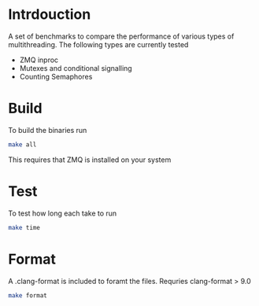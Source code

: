 # Intrdouction
A set of benchmarks to compare the performance of various types of multithreading. The following types are currently tested
* ZMQ inproc
* Mutexes and conditional signalling
* Counting Semaphores

# Build
To build the binaries run
```bash
make all
```
This requires that ZMQ is installed on your system

# Test
To test how long each take to run
```bash
make time
```

# Format
A .clang-format is included to foramt the files. Requries clang-format > 9.0
```bash
make format
````
